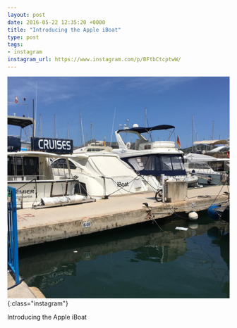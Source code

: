 ```yaml
---
layout: post
date: 2016-05-22 12:35:20 +0000
title: "Introducing the Apple iBoat"
type: post
tags:
- instagram
instagram_url: https://www.instagram.com/p/BFtbCtcptwW/
---
```


![Instagram - BFtbCtcptwW](/img/BFtbCtcptwW.jpg){:class="instagram"}

Introducing the Apple iBoat
